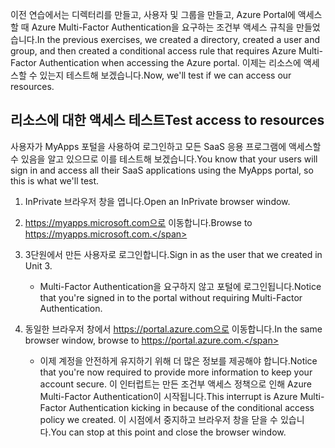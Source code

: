 <span data-ttu-id="7af6f-101">이전 연습에서는 디렉터리를 만들고, 사용자 및 그룹을 만들고, Azure Portal에 액세스할 때 Azure Multi-Factor Authentication을 요구하는 조건부 액세스 규칙을 만들었습니다.</span><span class="sxs-lookup"><span data-stu-id="7af6f-101">In the previous exercises, we created a directory, created a user and group, and then created a conditional access rule that requires Azure Multi-Factor Authentication when accessing the Azure portal.</span></span> <span data-ttu-id="7af6f-102">이제는 리소스에 액세스할 수 있는지 테스트해 보겠습니다.</span><span class="sxs-lookup"><span data-stu-id="7af6f-102">Now, we'll test if we can access our resources.</span></span>

## <a name="test-access-to-resources"></a><span data-ttu-id="7af6f-103">리소스에 대한 액세스 테스트</span><span class="sxs-lookup"><span data-stu-id="7af6f-103">Test access to resources</span></span>

<span data-ttu-id="7af6f-104">사용자가 MyApps 포털을 사용하여 로그인하고 모든 SaaS 응용 프로그램에 액세스할 수 있음을 알고 있으므로 이를 테스트해 보겠습니다.</span><span class="sxs-lookup"><span data-stu-id="7af6f-104">You know that your users will sign in and access all their SaaS applications using the MyApps portal, so this is what we'll test.</span></span>

1. <span data-ttu-id="7af6f-105">InPrivate 브라우저 창을 엽니다.</span><span class="sxs-lookup"><span data-stu-id="7af6f-105">Open an InPrivate browser window.</span></span>

1. <span data-ttu-id="7af6f-106">https://myapps.microsoft.com으로 이동합니다.</span><span class="sxs-lookup"><span data-stu-id="7af6f-106">Browse to https://myapps.microsoft.com.</span></span>

1. <span data-ttu-id="7af6f-107">3단원에서 만든 사용자로 로그인합니다.</span><span class="sxs-lookup"><span data-stu-id="7af6f-107">Sign in as the user that we created in Unit 3.</span></span>

   * <span data-ttu-id="7af6f-108">Multi-Factor Authentication을 요구하지 않고 포털에 로그인됩니다.</span><span class="sxs-lookup"><span data-stu-id="7af6f-108">Notice that you're signed in to the portal without requiring Multi-Factor Authentication.</span></span>

1. <span data-ttu-id="7af6f-109">동일한 브라우저 창에서 https://portal.azure.com으로 이동합니다.</span><span class="sxs-lookup"><span data-stu-id="7af6f-109">In the same browser window, browse to https://portal.azure.com.</span></span>

   * <span data-ttu-id="7af6f-110">이제 계정을 안전하게 유지하기 위해 더 많은 정보를 제공해야 합니다.</span><span class="sxs-lookup"><span data-stu-id="7af6f-110">Notice that you're now required to provide more information to keep your account secure.</span></span> <span data-ttu-id="7af6f-111">이 인터럽트는 만든 조건부 액세스 정책으로 인해 Azure Multi-Factor Authentication이 시작됩니다.</span><span class="sxs-lookup"><span data-stu-id="7af6f-111">This interrupt is Azure Multi-Factor Authentication kicking in because of the conditional access policy we created.</span></span> <span data-ttu-id="7af6f-112">이 시점에서 중지하고 브라우저 창을 닫을 수 있습니다.</span><span class="sxs-lookup"><span data-stu-id="7af6f-112">You can stop at this point and close the browser window.</span></span>